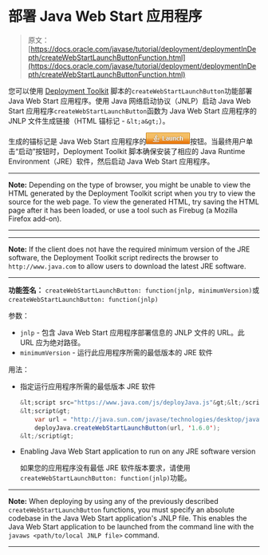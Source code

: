 # 部署 Java Web Start 应用程序

> 原文： [https://docs.oracle.com/javase/tutorial/deployment/deploymentInDepth/createWebStartLaunchButtonFunction.html](https://docs.oracle.com/javase/tutorial/deployment/deploymentInDepth/createWebStartLaunchButtonFunction.html)

您可以使用 [Deployment Toolkit](https://www.java.com/js/deployJava.txt) 脚本的`createWebStartLaunchButton`功能部署 Java Web Start 应用程序。使用 Java 网络启动协议（JNLP）启动 Java Web Start 应用程序`createWebStartLaunchButton`函数为 Java Web Start 应用程序的 JNLP 文件生成链接（HTML 锚标记 - `&lt;a&gt;`）。

生成的锚标记是 Java Web Start 应用程序的![Launch button](img/4707a69a17729d71c56b2bdbbb4cc61c.jpg)按钮。当最终用户单击“启动”按钮时，Deployment Toolkit 脚本确保安装了相应的 Java Runtime Environment（JRE）软件，然后启动 Java Web Start 应用程序。

* * *

**Note:** Depending on the type of browser, you might be unable to view the HTML generated by the Deployment Toolkit script when you try to view the source for the web page. To view the generated HTML, try saving the HTML page after it has been loaded, or use a tool such as Firebug (a Mozilla Firefox add-on).

* * *

* * *

**Note:** If the client does not have the required minimum version of the JRE software, the Deployment Toolkit script redirects the browser to `http://www.java.com` to allow users to download the latest JRE software.

* * *

**功能签名：** `createWebStartLaunchButton: function(jnlp, minimumVersion)`或`createWebStartLaunchButton: function(jnlp)`

参数：

*   `jnlp` - 包含 Java Web Start 应用程序部署信息的 JNLP 文件的 URL。此 URL 应为绝对路径。
*   `minimumVersion` - 运行此应用程序所需的最低版本的 JRE 软件

用法：

*   指定运行应用程序所需的最低版本 JRE 软件

    ```java
    &lt;script src="https://www.java.com/js/deployJava.js"&gt;&lt;/script&gt;
    &lt;script&gt;
        var url = "http://java.sun.com/javase/technologies/desktop/javawebstart/apps/notepad.jnlp";
        deployJava.createWebStartLaunchButton(url, '1.6.0');
    &lt;/script&gt;

    ```

*   Enabling Java Web Start application to run on any JRE software version

    如果您的应用程序没有最低 JRE 软件版本要求，请使用`createWebStartLaunchButton: function(jnlp)`功能。

* * *

**Note:** When deploying by using any of the previously described `createWebStartLaunchButton` functions, you must specify an absolute codebase in the Java Web Start application's JNLP file. This enables the Java Web Start application to be launched from the command line with the `javaws <path/to/local JNLP file>` command.

* * *